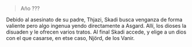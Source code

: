 > Año ???

Debido al asesinato de su padre, Thjazi, Skadi busca venganza de forma valiente pero algo ingenua yendo directamente a Asgard. Allí, los dioses la disuaden y le ofrecen varios tratos. Al final Skadi accede, y elige a un dios con el que casarse, en etse caso, Njörd, de los Vanir.
